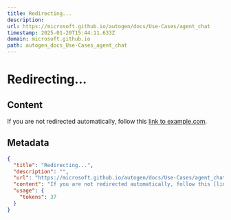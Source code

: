 ```yaml
---
title: Redirecting...
description: 
url: https://microsoft.github.io/autogen/docs/Use-Cases/agent_chat
timestamp: 2025-01-20T15:44:11.633Z
domain: microsoft.github.io
path: autogen_docs_Use-Cases_agent_chat
---
```


# Redirecting...



## Content

If you are not redirected automatically, follow this [link to example.com](https://microsoft.github.io/autogen/0.2/docs/Use-Cases/agent_chat).

## Metadata

```json
{
  "title": "Redirecting...",
  "description": "",
  "url": "https://microsoft.github.io/autogen/docs/Use-Cases/agent_chat",
  "content": "If you are not redirected automatically, follow this [link to example.com](https://microsoft.github.io/autogen/0.2/docs/Use-Cases/agent_chat).",
  "usage": {
    "tokens": 37
  }
}
```
